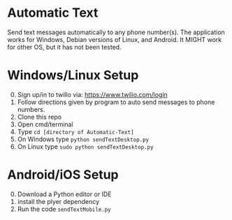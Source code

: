# Automatic Text
Send text messages automatically to any phone number(s). The application works for Windows, Debian versions of Linux, and Android. It MIGHT work for other OS, but it has not been tested.

# Windows/Linux Setup
0) Sign up/in to twillo via: https://www.twilio.com/login
1) Follow directions given by program to auto send messages to phone numbers.
2) Clone this repo
3) Open cmd/terminal
4) Type `cd [directory of Automatic-Text]`
5) On Windows type `python sendTextDesktop.py`
6) On Linux type `sudo python sendTextDesktop.py`

# Android/iOS Setup
0) Download a Python editor or IDE
1) install the plyer dependency
2) Run the code `sendTextMobile.py`
